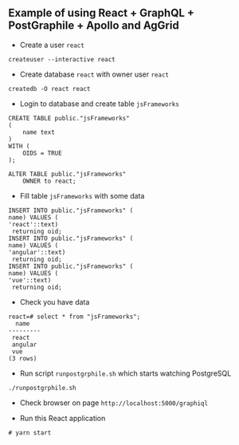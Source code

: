 ## Example of using React + GraphQL + PostGraphile + Apollo and AgGrid

* Create a user `react`

```
createuser --interactive react
```

* Create database `react` with owner user `react`

```
createdb -O react react
```

* Login to database and create table `jsFrameworks`

```
CREATE TABLE public."jsFrameworks"
(
    name text
)
WITH (
    OIDS = TRUE
);

ALTER TABLE public."jsFrameworks"
    OWNER to react;
```

* Fill table `jsFrameworks` with some data

```
INSERT INTO public."jsFrameworks" (
name) VALUES (
'react'::text)
 returning oid;
INSERT INTO public."jsFrameworks" (
name) VALUES (
'angular'::text)
 returning oid;
INSERT INTO public."jsFrameworks" (
name) VALUES (
'vue'::text)
 returning oid;
```

* Check you have data

```
react=# select * from "jsFrameworks";
  name   
---------
 react
 angular
 vue
(3 rows)
```

* Run script `runpostgrphile.sh` which starts watching PostgreSQL

```
./runpostgrphile.sh
```

* Check browser on page `http://localhost:5000/graphiql`

* Run this React application

```
# yarn start
```
